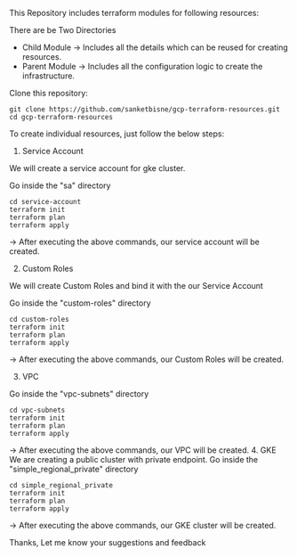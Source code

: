 This Repository includes terraform modules for following resources:

There are  be Two Directories

- Child Module -> Includes all the details which can be reused for creating resources.
- Parent Module -> Includes all the configuration logic to create the infrastructure.


Clone this repository:

``` 
git clone https://github.com/sanketbisne/gcp-terraform-resources.git
cd gcp-terraform-resources 
```
To create individual resources, just follow the below steps:

1. Service Account

We will create a service account for gke cluster.

Go inside the "sa" directory
```
cd service-account
terraform init
terraform plan
terraform apply

```

-> After executing the above commands, our service account will be created.

2. Custom Roles

We will create Custom Roles  and bind it with the our Service Account

Go inside the "custom-roles" directory

```
cd custom-roles
terraform init
terraform plan
terraform apply
```

-> After executing the above commands, our Custom Roles will be created.

3. VPC

Go inside the "vpc-subnets" directory

```
cd vpc-subnets
terraform init
terraform plan
terraform apply
```
-> After executing the above commands, our VPC will be created.
4. GKE
We are creating a public cluster with private endpoint.
Go inside the "simple_regional_private" directory

```
cd simple_regional_private
terraform init
terraform plan
terraform apply
```
-> After executing the above commands, our GKE cluster will be created.


Thanks, Let me know your suggestions and feedback

